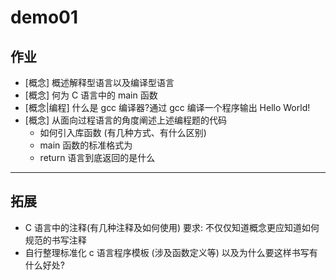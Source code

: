 # demo01

## 作业

- [概念] 概述解释型语言以及编译型语言
- [概念] 何为 C 语言中的 main 函数
- [概念|编程] 什么是 gcc 编译器?通过 gcc 编译一个程序输出 Hello World! 
- [概念] 从面向过程语言的角度阐述上述编程题的代码
  - 如何引入库函数 (有几种方式、有什么区别)
  - main 函数的标准格式为
  - return 语言到底返回的是什么


---

## 拓展

- C 语言中的注释(有几种注释及如何使用) 要求: 不仅仅知道概念更应知道如何规范的书写注释
- 自行整理标准化 c 语言程序模板 (涉及函数定义等) 以及为什么要这样书写有什么好处?


